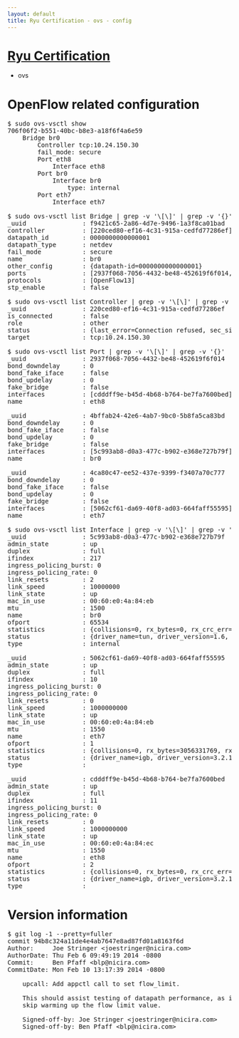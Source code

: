 ```yaml
---
layout: default
title: Ryu Certification - ovs - config
---
```

# [Ryu Certification](http://osrg.github.io/ryu/certification.html)
* ovs 

# OpenFlow related configuration
<pre>
$ sudo ovs-vsctl show
706f06f2-b551-40bc-b8e3-a18f6f4a6e59
    Bridge br0
        Controller tcp:10.24.150.30
        fail_mode: secure
        Port eth8
            Interface eth8
        Port br0
            Interface br0
                type: internal
        Port eth7
            Interface eth7

$ sudo ovs-vsctl list Bridge | grep -v '\[\]' | grep -v '{}'
_uuid               : f9421c65-2a86-4d7e-9496-1a3f8ca01bad
controller          : [220ced80-ef16-4c31-915a-cedfd77286ef]
datapath_id         : 0000000000000001
datapath_type       : netdev
fail_mode           : secure
name                : br0
other_config        : {datapath-id=0000000000000001}
ports               : [2937f068-7056-4432-be48-452619f6f014, 4bffab24-42e6-4ab7-9bc0-5b8fa5ca83bd, 4ca80c47-ee52-437e-9399-f3407a70c777]
protocols           : [OpenFlow13]
stp_enable          : false

$ sudo ovs-vsctl list Controller | grep -v '\[\]' | grep -v '{}'
_uuid               : 220ced80-ef16-4c31-915a-cedfd77286ef
is_connected        : false
role                : other
status              : {last_error=Connection refused, sec_since_connect=296, sec_since_disconnect=1, state=BACKOFF}
target              : tcp:10.24.150.30

$ sudo ovs-vsctl list Port | grep -v '\[\]' | grep -v '{}'
_uuid               : 2937f068-7056-4432-be48-452619f6f014
bond_downdelay      : 0
bond_fake_iface     : false
bond_updelay        : 0
fake_bridge         : false
interfaces          : [cdddff9e-b45d-4b68-b764-be7fa7600bed]
name                : eth8

_uuid               : 4bffab24-42e6-4ab7-9bc0-5b8fa5ca83bd
bond_downdelay      : 0
bond_fake_iface     : false
bond_updelay        : 0
fake_bridge         : false
interfaces          : [5c993ab8-d0a3-477c-b902-e368e727b79f]
name                : br0

_uuid               : 4ca80c47-ee52-437e-9399-f3407a70c777
bond_downdelay      : 0
bond_fake_iface     : false
bond_updelay        : 0
fake_bridge         : false
interfaces          : [5062cf61-da69-40f8-ad03-664faff55595]
name                : eth7

$ sudo ovs-vsctl list Interface | grep -v '\[\]' | grep -v '{}'
_uuid               : 5c993ab8-d0a3-477c-b902-e368e727b79f
admin_state         : up
duplex              : full
ifindex             : 217
ingress_policing_burst: 0
ingress_policing_rate: 0
link_resets         : 2
link_speed          : 10000000
link_state          : up
mac_in_use          : 00:60:e0:4a:84:eb
mtu                 : 1500
name                : br0
ofport              : 65534
statistics          : {collisions=0, rx_bytes=0, rx_crc_err=0, rx_dropped=0, rx_errors=0, rx_frame_err=0, rx_over_err=0, rx_packets=0, tx_bytes=0, tx_dropped=0, tx_errors=0, tx_packets=0}
status              : {driver_name=tun, driver_version=1.6, firmware_version=N/A}
type                : internal

_uuid               : 5062cf61-da69-40f8-ad03-664faff55595
admin_state         : up
duplex              : full
ifindex             : 10
ingress_policing_burst: 0
ingress_policing_rate: 0
link_resets         : 0
link_speed          : 1000000000
link_state          : up
mac_in_use          : 00:60:e0:4a:84:eb
mtu                 : 1550
name                : eth7
ofport              : 1
statistics          : {collisions=0, rx_bytes=3056331769, rx_crc_err=0, rx_dropped=0, rx_errors=0, rx_frame_err=0, rx_over_err=0, rx_packets=72565046, tx_bytes=0, tx_dropped=0, tx_errors=0, tx_packets=0}
status              : {driver_name=igb, driver_version=3.2.10-k, firmware_version=3.10-0}
type                : 

_uuid               : cdddff9e-b45d-4b68-b764-be7fa7600bed
admin_state         : up
duplex              : full
ifindex             : 11
ingress_policing_burst: 0
ingress_policing_rate: 0
link_resets         : 0
link_speed          : 1000000000
link_state          : up
mac_in_use          : 00:60:e0:4a:84:ec
mtu                 : 1550
name                : eth8
ofport              : 2
statistics          : {collisions=0, rx_bytes=0, rx_crc_err=0, rx_dropped=0, rx_errors=0, rx_frame_err=0, rx_over_err=0, rx_packets=0, tx_bytes=1605294, tx_dropped=0, tx_errors=0, tx_packets=17149}
status              : {driver_name=igb, driver_version=3.2.10-k, firmware_version=3.10-0}
type                : 
</pre>

# Version information
<pre>
$ git log -1 --pretty=fuller
commit 94b8c324a11de4e4ab7647e8ad87fd01a8163f6d
Author:     Joe Stringer &lt;joestringer@nicira.com&gt;
AuthorDate: Thu Feb 6 09:49:19 2014 -0800
Commit:     Ben Pfaff &lt;blp@nicira.com&gt;
CommitDate: Mon Feb 10 13:17:39 2014 -0800

    upcall: Add appctl call to set flow_limit.
    
    This should assist testing of datapath performance, as it allows us to
    skip warming up the flow limit value.
    
    Signed-off-by: Joe Stringer &lt;joestringer@nicira.com&gt;
    Signed-off-by: Ben Pfaff &lt;blp@nicira.com&gt;
</pre>
